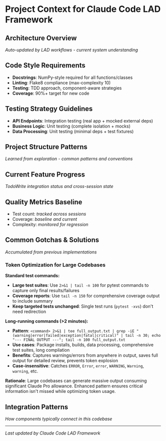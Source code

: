 # Project Context for Claude Code LAD Framework

## Architecture Overview
*Auto-updated by LAD workflows - current system understanding*

## Code Style Requirements
- **Docstrings**: NumPy-style required for all functions/classes
- **Linting**: Flake8 compliance (max-complexity 10)
- **Testing**: TDD approach, component-aware strategies
- **Coverage**: 90%+ target for new code

## Testing Strategy Guidelines
- **API Endpoints**: Integration testing (real app + mocked external deps)
- **Business Logic**: Unit testing (complete isolation + mocks)
- **Data Processing**: Unit testing (minimal deps + test fixtures)

## Project Structure Patterns
*Learned from exploration - common patterns and conventions*

## Current Feature Progress
*TodoWrite integration status and cross-session state*

## Quality Metrics Baseline
- Test count: *tracked across sessions*
- Coverage: *baseline and current*
- Complexity: *monitored for regression*

## Common Gotchas & Solutions
*Accumulated from previous implementations*

### Token Optimization for Large Codebases
**Standard test commands:**
- **Large test suites**: Use `2>&1 | tail -n 100` for pytest commands to capture only final results/failures
- **Coverage reports**: Use `tail -n 150` for comprehensive coverage output to include summary
- **Keep targeted tests unchanged**: Single test runs (`pytest -xvs`) don't need redirection

**Long-running commands (>2 minutes):**
- **Pattern**: `<command> 2>&1 | tee full_output.txt | grep -iE "(warning|error|failed|exception|fatal|critical)" | tail -n 30; echo "--- FINAL OUTPUT ---"; tail -n 100 full_output.txt`
- **Use cases**: Package installs, builds, data processing, comprehensive test suites, long compilation
- **Benefits**: Captures warnings/errors from anywhere in output, saves full output for detailed review, prevents token explosion
- **Case-insensitive**: Catches `ERROR`, `Error`, `error`, `WARNING`, `Warning`, `warning`, etc.

**Rationale**: Large codebases can generate massive output consuming significant Claude Pro allowance. Enhanced pattern ensures critical information isn't missed while optimizing token usage.

## Integration Patterns
*How components typically connect in this codebase*

---
*Last updated by Claude Code LAD Framework*